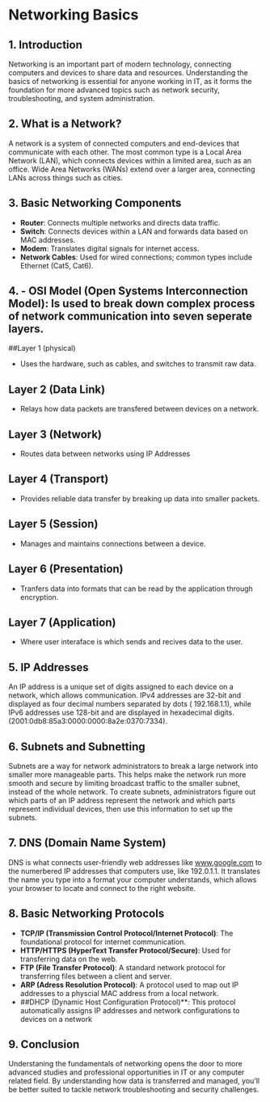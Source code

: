 # Networking Basics

## 1. Introduction
Networking is an important part of modern technology, connecting computers and devices to share data and resources. Understanding the basics of networking is essential for anyone working in IT, as it forms the foundation for more advanced topics such as network security, troubleshooting, and system administration.

## 2. What is a Network?
A network is a system of connected computers and end-devices that communicate with each other. The most common type is a Local Area Network (LAN), which connects devices within a limited area, such as an office. Wide Area Networks (WANs) extend over a larger area, connecting LANs across things such as cities. 

## 3. Basic Networking Components
- **Router**: Connects multiple networks and directs data traffic.
- **Switch**: Connects devices within a LAN and forwards data based on MAC addresses.
- **Modem**: Translates digital signals for internet access.
- **Network Cables**: Used for wired connections; common types include Ethernet (Cat5, Cat6).

## 4. - **OSI Model (Open Systems Interconnection Model)**: Is used to break down complex process of network communication into seven seperate layers. 
##Layer 1 (physical) 
- Uses the hardware, such as cables, and switches to transmit raw data.
## Layer 2 (Data Link)
- Relays how data packets are transfered between devices on a network.
## Layer 3 (Network)
- Routes data between networks using IP Addresses
## Layer 4 (Transport) 
- Provides reliable data transfer by breaking up data into smaller packets.
## Layer 5 (Session) 
- Manages and maintains connections between a device.
## Layer 6 (Presentation) 
- Tranfers data into formats that can be read by the application through encryption.
## Layer 7 (Application)
- Where user interaface is which sends and recives data to the user. 


## 5. IP Addresses
An IP address is a unique set of digits assigned to each device on a network, which allows communication. IPv4 addresses are 32-bit and displayed as four decimal numbers separated by dots ( 192.168.1.1), while IPv6 addresses use 128-bit and are displayed in hexadecimal digits. 
(2001:0db8:85a3:0000:0000:8a2e:0370:7334).

## 6. Subnets and Subnetting
Subnets are a way for network administrators to break a large network into smaller more manageable parts. This helps make the network run more smooth and secure by limiting broadcast traffic to the smaller subnet, instead of the whole network. To create subnets, administrators figure out which parts of an IP address represent the network and which parts represent individual devices, then use this information to set up the subnets.

## 7. DNS (Domain Name System)
DNS is what connects user-friendly web addresses like www.google.com to the numerbered IP addresses that computers use, like 192.0.1.1. It translates the name you type into a format your computer understands, which allows your browser to locate and connect to the right website.

## 8. Basic Networking Protocols
- **TCP/IP (Transmission Control Protocol/Internet Protocol)**: The foundational protocol for internet communication.
- **HTTP/HTTPS (HyperText Transfer Protocol/Secure)**: Used for transferring data on the web.
- **FTP (File Transfer Protocol)**: A standard network protocol for transferring files between a client and server.
- **ARP (Adress Resolution Protocol)**: A protocol used to map out IP addresses to a physcial MAC address from a local network.
- ##DHCP (Dynamic Host Configuration Protocol)**: This protocol automatically assigns IP addresses and network configurations to devices on a network

## 9. Conclusion
Understaning the fundamentals of networking opens the door to more advanced studies and professional opportunities in IT or any computer related field. By understanding how data is transferred and managed, you’ll be better suited to tackle network troubleshooting and security challenges.
